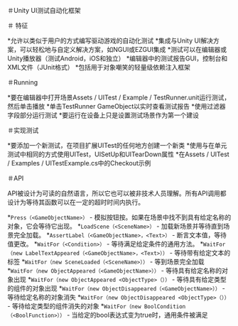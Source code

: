 ＃Unity UI测试自动化框架

＃ 特征

*允许以类似于用户的方式编写驱动游戏的自动化测试
*集成与Unity UI解决方案，可以轻松地与自定义解决方案，如NGUI或EZGUI集成
*测试可以在编辑器或Unity播放器（测试Android，iOS和独立）
*编辑器中的测试报告GUI，控制台和XML文件（JUnit格式）
*包括用于对象嘲笑的轻量级依赖注入框架


＃Running

*要在编辑器中打开场景Assets / UITest / Example / TestRunner.unit运行测试，然后单击播放
*单击TestRunner GameObject以实时查看测试报告
*使用过滤器字段部分运行测试
*要运行在设备上只是设置测试场景作为第一个建设


＃实现测试

*要添加一个新测试，在项目扩展UITest的任何地方创建一个新类
*使用与在单元测试中相同的方式使用UITest，UISetUp和UITearDown属性
*在Assets / UITest / Examples / UITestExample.cs中的Checkout示例


＃API

API被设计为可读的自然语言，所以它也可以被非技术人员理解。所有API调用都设计为等待其函数可以在一定的超时时间内执行。

*`Press（<GameObjectName>）` - 模拟按钮按。如果在场景中找不到具有给定名称的对象，它会等待它出现。
*`LoadScene（<SceneName>）` - 加载新场景并等待直到场景完全加载。
*`AssertLabel（<GameObjectName>，<Text>）` - 断言文本值，等待值更改。
*`WaitFor（<Condition>）` - 等待满足给定条件的通用方法。
*`WaitFor（new LabelTextAppeared（<GameObjectName>，<Text>））` - 等待带有给定文本的标签
*`WaitFor（new SceneLoaded（<SceneName>））` - 等到场景完全加载
*`WaitFor（new ObjectAppeared（<GameObjectName>））` - 等待具有给定名称的对象出现
*`WaitFor（new ObjectAppeared <ObjectType>（））` - 等待具有给定类型的组件的对象出现
*`WaitFor（new ObjectDisappeared（<GameObjectName>））` - 等待给定名称的对象消失
*`WaitFor（new ObjectDisappeared <ObjectType>（））` - 等待给定类型的组件消失的对象
*`WaitFor（new BoolCondition（<BoolFunction>））` - 当给定的bool表达式变为true时，通用条件被满足
